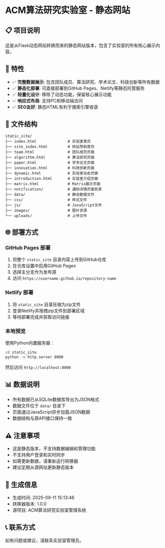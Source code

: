 # ACM算法研究实验室 - 静态网站

## 📋 项目说明

这是从Flask动态网站转换而来的静态网站版本，包含了实验室的所有核心展示内容。

## 🚀 特性

- ✅ **完整数据展示**: 包含团队成员、算法研究、学术论文、科技创新等所有数据
- ✅ **静态化部署**: 可直接部署到GitHub Pages、Netlify等静态托管服务
- ✅ **轻量化设计**: 移除了动态功能，保留核心展示功能
- ✅ **响应式布局**: 支持PC和移动端访问
- ✅ **SEO友好**: 静态HTML有利于搜索引擎收录

## 📁 文件结构

```
static_site/
├── index.html              # 实验室首页
├── site_index.html         # 网站导航首页
├── team.html               # 团队成员页面
├── algorithm.html          # 算法研究页面
├── paper.html              # 学术论文页面
├── innovation.html         # 科技创新页面
├── dynamic.html            # 实验室动态页面
├── introduction.html       # 实验室介绍页面
├── matrix.html             # Matrix展示页面
├── notification/           # 通知详情页面目录
├── data/                   # 静态数据文件
├── css/                    # 样式文件
├── js/                     # JavaScript文件
├── images/                 # 图片资源
└── uploads/                # 上传文件
```

## 🌐 部署方式

### GitHub Pages 部署

1. 将整个 `static_site` 目录内容上传到GitHub仓库
2. 在仓库设置中启用GitHub Pages
3. 选择主分支作为发布源
4. 访问 `https://username.github.io/repository-name`

### Netlify 部署

1. 将 `static_site` 目录压缩为zip文件
2. 登录Netlify并拖拽zip文件到部署区域
3. 等待部署完成并获取访问链接

### 本地预览

使用Python内置服务器：
```bash
cd static_site
python -m http.server 8000
```
然后访问 `http://localhost:8000`

## 📊 数据说明

- 所有数据已从SQLite数据库导出为JSON格式
- 数据文件位于 `data/` 目录下
- 页面通过JavaScript异步加载JSON数据
- 数据结构与原API接口保持一致

## ⚠️ 注意事项

- 这是静态版本，不支持数据编辑和管理功能
- 不支持用户登录和实时同步
- 如需更新数据，请重新运行转换器
- 建议定期从源网站更新静态版本

## 🔧 生成信息

- 生成时间: 2025-09-11 15:13:46
- 转换器版本: 1.0.0
- 源项目: ACM算法研究实验室管理系统

## 📞 联系方式

如有问题或建议，请联系实验室管理员。
